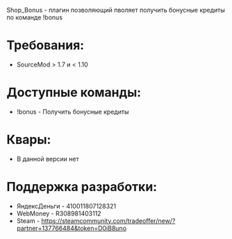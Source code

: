 Shop_Bonus - плагин позволяющий пволяет получить бонусные кредиты по команде !bonus

# Требования:
* SourceMod > 1.7 и < 1.10

# Доступные команды:
* !bonus - Получить бонусные кредиты

# Квары:
* В данной версии нет

# Поддержка разработки:
* ЯндексДеньги - 410011807128321
* WebMoney - R308981403112
* Steam - https://steamcommunity.com/tradeoffer/new/?partner=137766484&token=D0iB8uno
